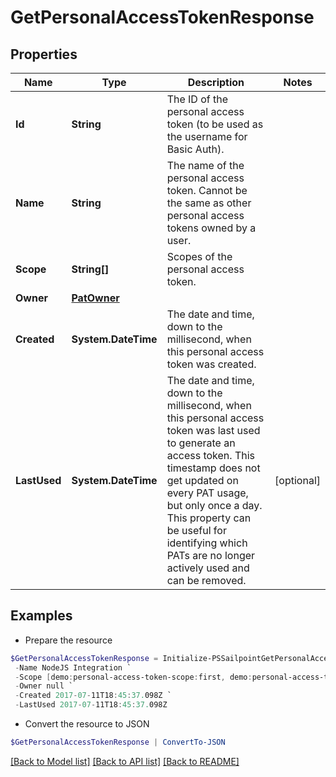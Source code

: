 # GetPersonalAccessTokenResponse
## Properties

Name | Type | Description | Notes
------------ | ------------- | ------------- | -------------
**Id** | **String** | The ID of the personal access token (to be used as the username for Basic Auth). | 
**Name** | **String** | The name of the personal access token. Cannot be the same as other personal access tokens owned by a user. | 
**Scope** | **String[]** | Scopes of the personal  access token. | 
**Owner** | [**PatOwner**](PatOwner.md) |  | 
**Created** | **System.DateTime** | The date and time, down to the millisecond, when this personal access token was created. | 
**LastUsed** | **System.DateTime** | The date and time, down to the millisecond, when this personal access token was last used to generate an access token. This timestamp does not get updated on every PAT usage, but only once a day. This property can be useful for identifying which PATs are no longer actively used and can be removed. | [optional] 

## Examples

- Prepare the resource
```powershell
$GetPersonalAccessTokenResponse = Initialize-PSSailpointGetPersonalAccessTokenResponse  -Id 86f1dc6fe8f54414950454cbb11278fa `
 -Name NodeJS Integration `
 -Scope [demo:personal-access-token-scope:first, demo:personal-access-token-scope:second] `
 -Owner null `
 -Created 2017-07-11T18:45:37.098Z `
 -LastUsed 2017-07-11T18:45:37.098Z
```

- Convert the resource to JSON
```powershell
$GetPersonalAccessTokenResponse | ConvertTo-JSON
```

[[Back to Model list]](../README.md#documentation-for-models) [[Back to API list]](../README.md#documentation-for-api-endpoints) [[Back to README]](../README.md)

